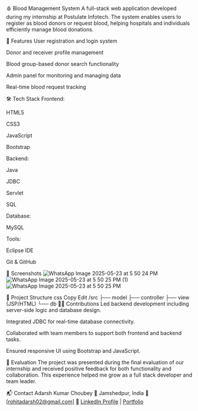 🩸 Blood Management System
A full-stack web application developed during my internship at Postulate Infotech. The system enables users to register as blood donors or request blood, helping hospitals and individuals efficiently manage blood donations.

🚀 Features
User registration and login system

Donor and receiver profile management

Blood group-based donor search functionality

Admin panel for monitoring and managing data

Real-time blood request tracking

🛠️ Tech Stack
Frontend:

HTML5

CSS3

JavaScript

Bootstrap

Backend:

Java

JDBC

Servlet

SQL

Database:

MySQL

Tools:

Eclipse IDE

Git & GitHub

📸 Screenshots
![WhatsApp Image 2025-05-23 at 5 50 24 PM](https://github.com/user-attachments/assets/9d5a369f-4d04-4ade-87dd-13b6beaf0cce)
![WhatsApp Image 2025-05-23 at 5 50 25 PM (1)](https://github.com/user-attachments/assets/08e53e7f-e505-4327-a384-89ea666ac622)
![WhatsApp Image 2025-05-23 at 5 50 25 PM](https://github.com/user-attachments/assets/5af7328f-46ac-4e9e-bcf3-cf8c757ffb76)



📂 Project Structure
css
Copy
Edit
/src
  ├── model
  ├── controller
  ├── view (JSP/HTML)
  └── db
👨‍💻 Contributions
Led backend development including server-side logic and database design.

Integrated JDBC for real-time database connectivity.

Collaborated with team members to support both frontend and backend tasks.

Ensured responsive UI using Bootstrap and JavaScript.

📝 Evaluation
The project was presented during the final evaluation of our internship and received positive feedback for both functionality and collaboration. This experience helped me grow as a full stack developer and team leader.

📬 Contact
Adarsh Kumar Choubey
📍 Jamshedpur, India
📧 [rohitadarsh02@gmail.com]
🔗 [LinkedIn Profile](https://www.linkedin.com/in/adarshku/) | [Portfolio](https://adarsh8434.github.io/Portfolio/)
